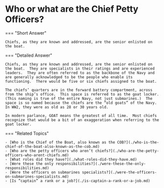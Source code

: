 # Who or what are the Chief Petty Officers?


=== "Short Answer"

    Chiefs, as they are known and addressed, are the senior enlisted on the boat.
=== "Detailed Answer"

    Chiefs, as they are known and addressed, are the senior enlisted on the boat.  They are specialists in their ratings and are experienced leaders.  They are often referred to as the backbone of the Navy and are generally acknowledged to be the people who enable its functioning.  There would be five or six chiefs assigned to the boat.

    The chiefs’ quarters are in the forward battery compartment, across from the ship’s office.  This space is referred to as the goat locker.  (This naming is true of the entire Navy, not just submarines.)  The space is so named because the chiefs are the “old goats” of the Navy.  In WW2, they were as old as 28 or 30 years old.

    In modern parlance, GOAT means the greatest of all time.  Most chiefs recognize that would be a bit of an exaggeration when referring to the goat locker.
=== "Related Topics"

    - [Who is the Chief of the Boat, also known as the COB?](./who-is-the-chief-of-the-boat-also-known-as-the-cob.md)
    - [Who are the petty officers who aren’t chiefs?](./who-are-the-petty-officers-who-arent-chiefs.md)
    - [What roles did they have?](./what-roles-did-they-have.md)
    - [Were these the only responsibilities?](./were-these-the-only-responsibilities.md)
    - [Were the officers on submarines specialists?](./were-the-officers-on-submarines-specialists.md)
    - [Is ”captain” a rank or a job?](./is-captain-a-rank-or-a-job.md)
